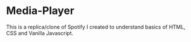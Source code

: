 # Media-Player
This is a replica/clone of Spotify I created to understand basics of HTML, CSS and Vanilla Javascript.

